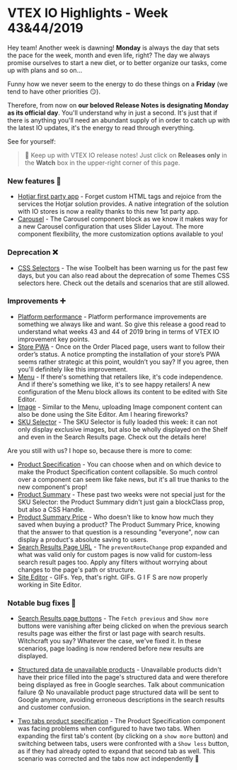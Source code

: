 # VTEX IO Highlights - Week 43&44/2019

Hey team! Another week is dawning! **Monday** is always the day that sets the pace for the week, month and even life, right? The day we always promise ourselves to start a new diet, or to better organize our tasks, come up with plans and so on... 

Funny how we never seem to the energy to do these things on a **Friday** (we tend to have other priorities :smirk:).

Therefore, from now on **our beloved Release Notes is designating Monday as its official day**. You'll understand why in just a second. It's just that if there is anything you'll need an abundant supply of in order to catch up with the latest IO updates, it's the energy to read through everything.  

See for yourself:

>:bell: Keep up with VTEX IO release notes! Just click on  **Releases only**  in the  **Watch**  box in the upper-right corner of this page.

### New features  :rocket: 

- [Hotjar first party app](https://vtex.io/docs/releases/2019-week-43-44/hotjar-first-party-app) - Forget custom HTML tags and rejoice from the services the Hotjar solution provides. A native integration of the solution with IO stores is now a reality thanks to this new 1st party app. 
- [Carousel](https://vtex.io/docs/releases/2019-week-43-44/carousel) - The Carousel component block as we know it makes way for a new Carousel configuration that uses Slider Layout. The more component flexibility, the more customization options available to you!

### Deprecation :x:

- [CSS Selectors](https://vtex.io/docs/releases/2019-week-43-44/css-selectors-deprecation) -  The wise Toolbelt has been warning us for the past few days, but you can also read about the deprecation of some Themes CSS selectors here. Check out the details and scenarios that are still allowed. 

### Improvements :heavy_plus_sign:

- [Platform performance](https://vtex.io/docs/releases/2019-week-43-44/platform-performance) - Platform performance improvements are something we always like and want. So give this release a good read to understand what weeks 43 and 44 of 2019 bring in terms of VTEX IO improvement key points. 
- [Store PWA](https://vtex.io/docs/releases/2019-week-43-44/store-pwa) - Once on the Order Placed page, users want to follow their order’s status. A notice prompting the installation of your store’s PWA seems rather strategic at this point, wouldn’t you say? If you agree, then you'll definitely like this improvement. 
- [Menu](https://vtex.io/docs/releases/2019-week-43-44/menu) - If there's something that retailers like, it's code independence. And if there's something we like, it's to see happy retailers! A new configuration of the Menu block allows its content to be edited with Site Editor. 
- [Image](https://vtex.io/docs/releases/2019-week-43-44/image) - Similar to the Menu, uploading Image component content can also be done using the Site Editor. Am I hearing fireworks?
- [SKU Selector](https://vtex.io/docs/releases/2019-week-43-44/sku-selector) -  The SKU Selector is fully loaded this week: it can not only display exclusive images, but also be wholly displayed on the Shelf and even in the Search Results page. Check out the details here! 

Are you still with us? I hope so, because there is more to come: 

- [Product Specification](https://vtex.io/docs/releases/2019-week-43-44/product-specifications) - You can choose when and on which device to make the Product Specification content collapsible. So much control over a component can seem like fake news, but it's all true thanks to the new component's prop! 
- [Product Summary](https://vtex.io/docs/releases/2019-week-43-44/product-summary) - These past two weeks were not special just for the SKU Selector: the Product Summary didn't just gain a blockClass prop, but also a CSS Handle. 
- [Product Summary Price](https://vtex.io/docs/releases/2019-week-43-44/product-summary-prime) - Who doesn't like to know how much they saved when buying a product? The Product Summary Price, knowing that the answer to that question is a resounding "everyone", now can display a product's absolute saving to users. 
- [Search Results Page URL](https://vtex.io/docs/releases/2019-week-43-44/search-results-page-url) - The `preventRouteChange` prop expanded and what was valid only for custom pages is now valid for custom-less search result pages too. Apply any filters without worrying about changes to the page's path or structure. 
- [Site Editor](https://vtex.io/docs/releases/2019-week-43-44/site-editor) - GIFs. Yep, that's right. GIFs. G I F S are now properly working in Site Editor. 

### Notable bug fixes  :bug:

- [Search Results page buttons]() - The `Fetch previous`  and `Show more` buttons were vanishing after being clicked on when the previous search results page was either the first or last page with search results. Witchcraft you say? Whatever the case, we've fixed it. In these scenarios, page loading is now rendered before new results are displayed.

- [Structured data de unavailable products]() - Unavailable products didn't have their price filled into the page's structured data and were therefore being displayed as free in Google searches. Talk about communication failure :cold_sweat: No unavailable product page structured data will be sent to Google anymore, avoiding erroneous descriptions in the search results and customer confusion. 

- [Two tabs product specification](https://github.com/vtex-apps/store-components/pull/610) - The Product Specification component was facing problems when configured to have two tabs. When expanding the first tab's content (by clicking on a `show more` button) and switching between tabs, users were confronted with a `Show less` button, as if they had already opted to expand that second tab as well. This scenario was corrected and the tabs now act independently :muscle:
